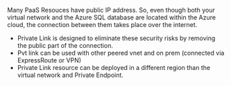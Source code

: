 Many PaaS Resouces have public IP address. So, even though both your virtual network and the Azure SQL database are located within the Azure cloud, the connection between them takes place over the internet.

- Private Link is designed to eliminate these security risks by removing the public part of the connection.
- Pvt link can be used with other peered vnet and on prem (connected via ExpressRoute or VPN)
- Private Link resource can be deployed in a different region than the virtual network and Private Endpoint.
